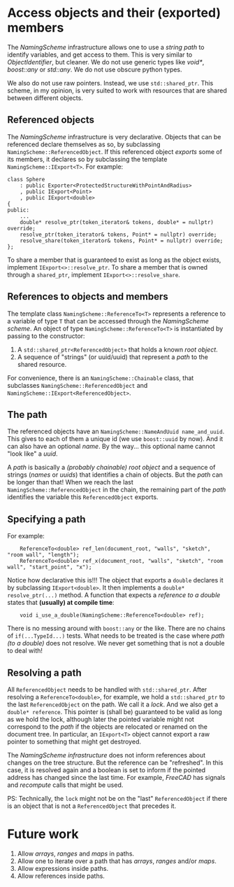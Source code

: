 # Access objects and their (exported) members

The *NamingScheme* infrastructure allows one to use a *string path*
to identify variables, and get access to them.
This is very similar to *ObjectIdentifier*, but cleaner.
We do not use generic types like *void\**, *boost::any* or *std::any*.
We do not use obscure python types.

We also do not use raw pointers.
Instead, we use `std::shared_ptr`.
This scheme, in my opinion,
is very suited to work with resources that are shared between different objects.


## Referenced objects

The *NamingScheme* infrastructure is very declarative.
Objects that can be referenced declare themselves as so,
by subclassing `NamingScheme::ReferencedObject`.
If this referenced object *exports* some of its members,
it declares so by subclassing the template `NamingScheme::IExport<T>`.
For example:
```
class Sphere
    : public Exporter<ProtectedStructureWithPointAndRadius>
    , public IExport<Point>
    , public IExport<double>
{
public:
    ...
    double* resolve_ptr(token_iterator& tokens, double* = nullptr) override;
    resolve_ptr(token_iterator& tokens, Point* = nullptr) override;
    resolve_share(token_iterator& tokens, Point* = nullptr) override;
};
```

To share a member that is guaranteed to exist as long as the object exists,
implement `IExport<>::resolve_ptr`.
To share a member that is owned through a `shared_ptr`,
implement `IExport<>::resolve_share`.


## References to objects and members

The template class `NamingScheme::ReferenceTo<T>`
represents a reference to a variable of type `T`
that can be accessed through the *NamingScheme scheme*.
An object of type `NamingScheme::ReferenceTo<T>` is instantiated by passing to the constructor:
1. A `std::shared_ptr<ReferencedObject>` that holds a known *root object*.
2. A sequence of "strings" (or uuid/uuid) that represent a *path* to the shared resource.

For convenience, there is an `NamingScheme::Chainable` class,
that subclasses `NamingScheme::ReferencedObject` and `NamingScheme::IExport<ReferencedObject>`.


## The path

The referenced objects have an `NamingScheme::NameAndUuid name_and_uuid`.
This gives to each of them a unique id (we use `boost::uuid` by now).
And it can also have an optional *name*.
By the way... this optional name cannot "look like" a *uuid*.

A *path* is basically a *(probably chainable) root object*
and a sequence of strings (*names* or *uuids*) that identifies a chain of objects.
But the *path* can be longer than that!
When we reach the last `NamingScheme::ReferencedObject` in the chain,
the remaining part of the *path* identifies the variable this `ReferencedObject` exports.


## Specifying a path

For example:
```
    ReferenceTo<double> ref_len(document_root, "walls", "sketch", "room wall", "length");
    ReferenceTo<double> ref_x(document_root, "walls", "sketch", "room wall", "start_point", "x");
```

Notice how declarative this is!!!
The object that exports a `double` declares it by subclassing `IExport<double>`.
It then implements a `double* resolve_ptr(...)` method.
A function that expects a *reference to a double*
states that **(usually) at compile time**:
```
    void i_use_a_double(NamingScheme::ReferenceTo<double> ref);
```
There is no messing around with `boost::any` or the like.
There are no chains of `if(...TypeId...)` tests.
What needs to be treated is the case where *path (to a double)* does not resolve.
We never get something that is not a double to deal with!


## Resolving a path

All `ReferencedObject` needs to be handled with `std::shared_ptr`.
After resolving a `ReferenceTo<double>`, for example,
we hold a `std::shared_ptr` to the last `ReferencedObject` on the path.
We call it a *lock*.
And we also get a `double* reference`.
This pointer is (shall be) guaranteed to be valid as long as we hold the lock,
although later the pointed variable might not correspond to the *path*
if the objects are relocated or renamed on the document tree.
In particular, an `IExport<T>` object cannot export a raw pointer to something
that might get destroyed.

The *NamingScheme infrastructure* does not inform references about changes
on the tree structure. But the reference can be "refreshed".
In this case, it is resolved again and a boolean is set to inform if
the pointed address has changed since the last time.
For example, *FreeCAD* has signals and *recompute* calls that might be used.

PS: Technically, the `lock` might not be on the "last" `ReferencedObject` if there is an object that is not a `ReferencedObject` that precedes it.


# Future work

1. Allow *arrays*, *ranges* and *maps* in paths.
2. Allow one to iterate over a path that has *arrays*, *ranges* and/or *maps*.
3. Allow expressions inside paths.
4. Allow references inside paths.

